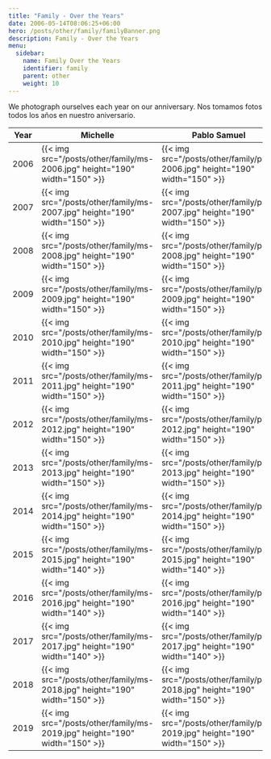 ```yaml
---
title: "Family - Over the Years"
date: 2006-05-14T08:06:25+06:00
hero: /posts/other/family/familyBanner.png
description: Family - Over the Years
menu:
  sidebar:
    name: Family Over the Years
    identifier: family
    parent: other
    weight: 10
---
```


We photograph ourselves each year on our anniversary.
Nos tomamos fotos todos los años en nuestro aniversario.

| Year | Michelle | Pablo Samuel | Sofia | Samuel | Emilia |
|------|----------|--------------|-------|--------|--------|
| 2006 | {{< img src="/posts/other/family/ms-2006.jpg" height="190" width="150" >}} | {{< img src="/posts/other/family/psc-2006.jpg" height="190" width="150" >}} | | | |
| 2007 | {{< img src="/posts/other/family/ms-2007.jpg" height="190" width="150" >}} | {{< img src="/posts/other/family/psc-2007.jpg" height="190" width="150" >}} | {{< img src="/posts/other/family/sec-2007.jpg" height="190" width="150" >}}  | | |
| 2008 | {{< img src="/posts/other/family/ms-2008.jpg" height="190" width="150" >}} | {{< img src="/posts/other/family/psc-2008.jpg" height="190" width="150" >}} | {{< img src="/posts/other/family/sec-2008.jpg" height="190" width="150" >}}  | | |
| 2009 | {{< img src="/posts/other/family/ms-2009.jpg" height="190" width="150" >}} | {{< img src="/posts/other/family/psc-2009.jpg" height="190" width="150" >}} | {{< img src="/posts/other/family/sec-2009.jpg" height="190" width="150" >}}  | | |
| 2010 | {{< img src="/posts/other/family/ms-2010.jpg" height="190" width="150" >}} | {{< img src="/posts/other/family/psc-2010.jpg" height="190" width="150" >}} | {{< img src="/posts/other/family/sec-2010.jpg" height="190" width="150" >}}  | | |
| 2011 | {{< img src="/posts/other/family/ms-2011.jpg" height="190" width="150" >}} | {{< img src="/posts/other/family/psc-2011.jpg" height="190" width="150" >}} | {{< img src="/posts/other/family/sec-2011.jpg" height="190" width="150" >}}  | {{< img src="/posts/other/family/sac-2011.jpg" height="190" width="150" >}}  | |
| 2012 | {{< img src="/posts/other/family/ms-2012.jpg" height="190" width="150" >}} | {{< img src="/posts/other/family/psc-2012.jpg" height="190" width="150" >}} | {{< img src="/posts/other/family/sec-2012.jpg" height="190" width="150" >}}  | {{< img src="/posts/other/family/sac-2012.jpg" height="190" width="150" >}}  | |
| 2013 | {{< img src="/posts/other/family/ms-2013.jpg" height="190" width="150" >}} | {{< img src="/posts/other/family/psc-2013.jpg" height="190" width="150" >}} | {{< img src="/posts/other/family/sec-2013.jpg" height="190" width="150" >}}  | {{< img src="/posts/other/family/sac-2013.jpg" height="190" width="150" >}}  | |
| 2014 | {{< img src="/posts/other/family/ms-2014.jpg" height="190" width="150" >}} | {{< img src="/posts/other/family/psc-2014.jpg" height="190" width="150" >}} | {{< img src="/posts/other/family/sec-2014.jpg" height="190" width="150" >}}  | {{< img src="/posts/other/family/sac-2014.jpg" height="190" width="150" >}}  | {{< img src="/posts/other/family/enc-2014.jpg" height="190" width="150" >}}  |
| 2015 | {{< img src="/posts/other/family/ms-2015.jpg" height="190" width="140" >}} | {{< img src="/posts/other/family/psc-2015.jpg" height="190" width="140" >}} | {{< img src="/posts/other/family/sec-2015.jpg" height="190" width="140" >}}  | {{< img src="/posts/other/family/sac-2015.jpg" height="190" width="140" >}}  | {{< img src="/posts/other/family/enc-2015.jpg" height="190" width="140" >}}  |
| 2016 | {{< img src="/posts/other/family/ms-2016.jpg" height="190" width="140" >}} | {{< img src="/posts/other/family/psc-2016.jpg" height="190" width="140" >}} | {{< img src="/posts/other/family/sec-2016.jpg" height="190" width="140" >}}  | {{< img src="/posts/other/family/sac-2016.jpg" height="190" width="140" >}}  | {{< img src="/posts/other/family/enc-2016.jpg" height="190" width="140" >}}  |
| 2017 | {{< img src="/posts/other/family/ms-2017.jpg" height="190" width="140" >}} | {{< img src="/posts/other/family/psc-2017.jpg" height="190" width="140" >}} | {{< img src="/posts/other/family/sec-2017.jpg" height="190" width="140" >}}  | {{< img src="/posts/other/family/sac-2017.jpg" height="190" width="140" >}}  | {{< img src="/posts/other/family/enc-2017.jpg" height="190" width="140" >}}  |
| 2018 | {{< img src="/posts/other/family/ms-2018.jpg" height="190" width="150" >}} | {{< img src="/posts/other/family/psc-2018.jpg" height="190" width="150" >}} | {{< img src="/posts/other/family/sec-2018.jpg" height="190" width="150" >}}  | {{< img src="/posts/other/family/sac-2018.jpg" height="190" width="150" >}}  | {{< img src="/posts/other/family/enc-2018.jpg" height="190" width="150" >}}  |
| 2019 | {{< img src="/posts/other/family/ms-2019.jpg" height="190" width="150" >}} | {{< img src="/posts/other/family/psc-2019.jpg" height="190" width="150" >}} | {{< img src="/posts/other/family/sec-2019.jpg" height="190" width="150" >}}  | {{< img src="/posts/other/family/sac-2019.jpg" height="190" width="150" >}}  | {{< img src="/posts/other/family/enc-2019.jpg" height="190" width="150" >}}  |
